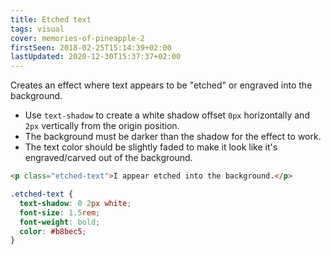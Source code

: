 ```yaml
---
title: Etched text
tags: visual
cover: memories-of-pineapple-2
firstSeen: 2018-02-25T15:14:39+02:00
lastUpdated: 2020-12-30T15:37:37+02:00
---
```


Creates an effect where text appears to be "etched" or engraved into the background.

- Use `text-shadow` to create a white shadow offset `0px` horizontally and `2px` vertically from the origin position.
- The background must be darker than the shadow for the effect to work.
- The text color should be slightly faded to make it look like it's engraved/carved out of the background.

```html
<p class="etched-text">I appear etched into the background.</p>
```

```css
.etched-text {
  text-shadow: 0 2px white;
  font-size: 1.5rem;
  font-weight: bold;
  color: #b8bec5;
}
```
